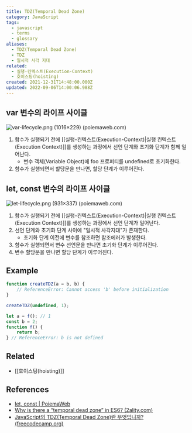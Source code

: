 ```yaml
---
title: TDZ(Temporal Dead Zone)
category: JavaScript
tags:
  - javascript
  - terms
  - glossary
aliases:
  - TDZ(Temporal Dead Zone)
  - TDZ
  - 일시적 사각 지대
related:
  - 실행-컨텍스트(Execution-Context)
  - 호이스팅(hoisting)
created: 2021-12-31T14:48:00.000Z
updated: 2022-09-06T14:00:06.988Z
---
```


## var 변수의 라이프 사이클

![var-lifecycle.png (1016×229) (poiemaweb.com)](https://poiemaweb.com/img/var-lifecycle.png)

1. 함수가 실행되기 전에 [[실행-컨텍스트(Execution-Context)|실행 컨텍스트(Execution Context)]]를 생성하는 과정에서 선언 단계와 초기화 단계가 함께 일어난다.
   - 변수 객체(Variable Object)에 foo 프로퍼티를 undefined로 초기화한다.
2. 함수가 실행되면서 할당문을 만나면, 할당 단계가 이루어진다.

## let, const 변수의 라이프 사이클

![let-lifecycle.png (931×337) (poiemaweb.com)](https://poiemaweb.com/img/let-lifecycle.png)

1. 함수가 실행되기 전에 [[실행-컨텍스트(Execution-Context)|실행 컨텍스트(Execution Context)]]를 생성하는 과정에서 선언 단계가 일어난다.
2. 선언 단계와 초기화 단계 사이에 "일시적 사각지대"가 존재한다.
   - 초기화 단계 이전에 변수를 참조하면 참조에러가 발생한다.
3. 함수가 실행되면서 변수 선언문을 만나면 초기화 단계가 이루어진다.
4. 변수 할당문을 만나면 할당 단계가 이루어진다.

## Example

```js
function createTDZ(a = b, b) {
	// ReferenceError: Cannot access 'b' before initialization
}

createTDZ(undefined, 1);
```

```js
let a = f(); // 1
const b = 2;
function f() {
	return b;
} // ReferenceError: b is not defined
```

## Related

- [[호이스팅(hoisting)]]

## References

- [let, const | PoiemaWeb](https://poiemaweb.com/es6-block-scope#13-%ED%98%B8%EC%9D%B4%EC%8A%A4%ED%8C%85)
- [Why is there a “temporal dead zone” in ES6? (2ality.com)](https://2ality.com/2015/10/why-tdz.html)
- [JavaScript의 TDZ(Temporal Dead Zone)란 무엇입니까? (freecodecamp.org)](https://www.freecodecamp.org/news/what-is-the-temporal-dead-zone/)
